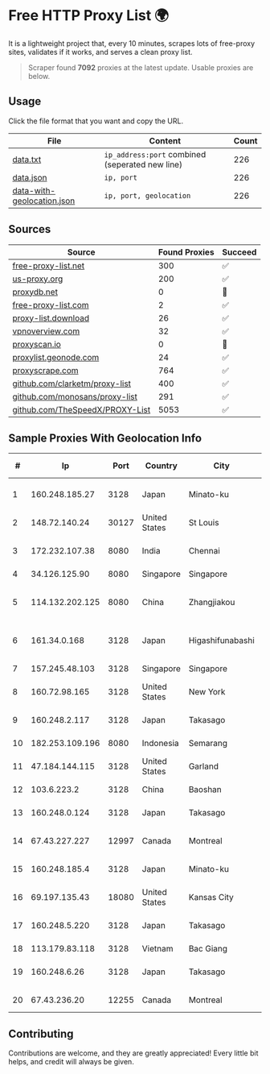 
# Free HTTP Proxy List 🌍

It is a lightweight project that, every 10 minutes, scrapes lots of free-proxy sites, validates if it works, and serves a clean proxy list.


> Scraper found **7092** proxies at the latest update. Usable proxies are below.

## Usage

Click the file format that you want and copy the URL.


|File|Content|Count|
|----|-------|-----|
|[data.txt](https://raw.githubusercontent.com/themiralay/Proxy-List-World/master/data.txt)|`ip_address:port` combined (seperated new line)|226|
|[data.json](https://raw.githubusercontent.com/themiralay/Proxy-List-World/master/data.json)|`ip, port`|226|
|[data-with-geolocation.json](https://raw.githubusercontent.com/themiralay/Proxy-List-World/master/data-with-geolocation.json)|`ip, port, geolocation`|226|

## Sources

|Source|Found Proxies|Succeed|
|------|-------------|-------|
|[free-proxy-list.net](https://free-proxy-list.net)|300|✅|
|[us-proxy.org](https://www.us-proxy.org)|200|✅|
|[proxydb.net](http://proxydb.net)|0|🚫|
|[free-proxy-list.com](https://free-proxy-list.com/?page=&port=&type%5B%5D=http&type%5B%5D=https&up_time=0&search=Search)|2|✅|
|[proxy-list.download](https://www.proxy-list.download/HTTP)|26|✅|
|[vpnoverview.com](https://vpnoverview.com/privacy/anonymous-browsing/free-proxy-servers)|32|✅|
|[proxyscan.io](https://www.proxyscan.io)|0|🚫|
|[proxylist.geonode.com](https://proxylist.geonode.com/api/proxy-list?limit=300&page=1&sort_by=lastChecked&sort_type=desc&protocols=http,https)|24|✅|
|[proxyscrape.com](https://api.proxyscrape.com/v2/?request=displayproxies&protocol=http&timeout=10000&country=all&ssl=all&anonymity=all)|764|✅|
|[github.com/clarketm/proxy-list](https://raw.githubusercontent.com/clarketm/proxy-list/master/proxy-list-raw.txt)|400|✅|
|[github.com/monosans/proxy-list](https://raw.githubusercontent.com/monosans/proxy-list/main/proxies/http.txt)|291|✅|
|[github.com/TheSpeedX/PROXY-List](https://raw.githubusercontent.com/TheSpeedX/PROXY-List/master/http.txt)|5053|✅|


## Sample Proxies With Geolocation Info

|#|Ip|Port|Country|City|Internet Service Provider|
|-|--|----|-------|----|-------------------------|
|1|160.248.185.27|3128|Japan|Minato-ku|NTT PC Communications, Inc.|
|2|148.72.140.24|30127|United States|St Louis|GoDaddy.com|
|3|172.232.107.38|8080|India|Chennai|Akamai Technologies, Inc.|
|4|34.126.125.90|8080|Singapore|Singapore|Google LLC|
|5|114.132.202.125|8080|China|Zhangjiakou|CNC Group CHINA169 Hebei Province network|
|6|161.34.0.168|3128|Japan|Higashifunabashi|NTT PC Communications, Inc.|
|7|157.245.48.103|3128|Singapore|Singapore|DigitalOcean, LLC|
|8|160.72.98.165|3128|United States|New York|Lightower Fiber Networks I|
|9|160.248.2.117|3128|Japan|Takasago|NTT PC Communications, Inc.|
|10|182.253.109.196|8080|Indonesia|Semarang|Biznet Metronet|
|11|47.184.144.115|3128|United States|Garland|Frontier Communications Solutions|
|12|103.6.223.2|3128|China|Baoshan|China Unicom|
|13|160.248.0.124|3128|Japan|Takasago|NTT PC Communications, Inc.|
|14|67.43.227.227|12997|Canada|Montreal|GloboTech Communications|
|15|160.248.185.4|3128|Japan|Minato-ku|NTT PC Communications, Inc.|
|16|69.197.135.43|18080|United States|Kansas City|WholeSale Internet|
|17|160.248.5.220|3128|Japan|Takasago|NTT PC Communications, Inc.|
|18|113.179.83.118|3128|Vietnam|Bac Giang|VNPT|
|19|160.248.6.26|3128|Japan|Takasago|NTT PC Communications, Inc.|
|20|67.43.236.20|12255|Canada|Montreal|GloboTech Communications|



## Contributing

Contributions are welcome, and they are greatly appreciated! Every
little bit helps, and credit will always be given.

